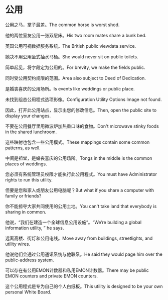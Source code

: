 # 公用

<p><span class="chinese">公用之马，掌子最差。</span><span class="english">The common horse is worst shod.</span></p>

<p><span class="chinese">他的两位室友公用一张双层床。</span><span class="english">His two room mates share a bunk bed.</span></p>

<p><span class="chinese">英国公用可视数据服务系统。</span><span class="english">The British public viewdata service.</span></p>

<p><span class="chinese">她决不用公用坐式抽水马桶。</span><span class="english">She would never sit on public toilets.</span></p>

<p><span class="chinese">简单起见，将字段定为公用的。</span><span class="english">For brevity, we make the fields public.</span></p>

<p><span class="chinese">同时受公用契约规限的范围。</span><span class="english">Area also subject to Deed of Dedication.</span></p>

<p><span class="chinese">是婚丧喜庆的公用场所。</span><span class="english">Is events like weddings or public place.</span></p>

<p><span class="chinese">未找到组态公用程式选项影像。</span><span class="english">Configuration Utility Options Image not found.</span></p>

<p><span class="chinese">因此，打开此公用站点，显示出您的修改信息。</span><span class="english">Then, open the public site to display your changes.</span></p>

<p><span class="chinese">不要在公用餐厅里用微波炉加热重口味的食物。</span><span class="english">Don't microwave stinky foods in the shared lunchroom.</span></p>

<p><span class="chinese">这些映射也包含一些公用模式。</span><span class="english">These mappings contain some common patterns, as well.</span></p>

<p><span class="chinese">中间是祖堂，是婚丧喜庆的公用场所。</span><span class="english">Tongs in the middle is the common places of weddings.</span></p>

<p><span class="chinese">您必须有系统管理员权限才能执行此公用程式。</span><span class="english">You must have Administrator rights to run this utility.</span></p>

<p><span class="chinese">但要是您和家人或朋友公用电脑呢？</span><span class="english">But what if you share a computer with family or friends?</span></p>

<p><span class="chinese">你不能掠夺大家共同使用的公用土地。</span><span class="english">You can't take land that everybody is sharing in common.</span></p>

<p><span class="chinese">他说，“我们在建造一个全球信息公用设施”。</span><span class="english">“We’re building a global information utility, ” he says.</span></p>

<p><span class="chinese">远离高楼、街灯和公用电线。</span><span class="english">Move away from buildings, streetlights, and utility wires.</span></p>

<p><span class="chinese">他说他们会通过公用通讯系统与他联系。</span><span class="english">He said they would page him over the public-address system.</span></p>

<p><span class="chinese">可以存在有公用EMON计数器和私用EMON计数器。</span><span class="english">There may be public EMON counters and private EMON counters.</span></p>

<p><span class="chinese">这个公用程式是专为自己的个人白纸板。</span><span class="english">This utility is designed to be your own personal White Board.</span></p>


